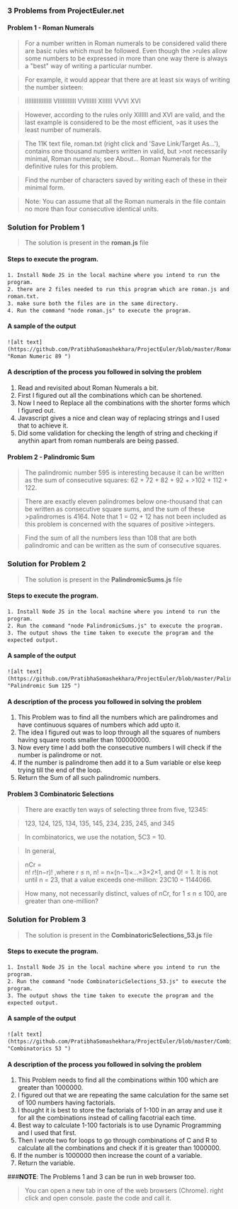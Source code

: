 ### 3 Problems from ProjectEuler.net


#### Problem 1 - Roman Numerals

>For a number written in Roman numerals to be considered valid there are basic rules which must be followed. Even though the >rules allow some numbers to be expressed in more than one way there is always a "best" way of writing a particular number.

>For example, it would appear that there are at least six ways of writing the number sixteen:

>IIIIIIIIIIIIIIII
>VIIIIIIIIIII
>VVIIIIII
>XIIIIII
>VVVI
>XVI

>However, according to the rules only XIIIIII and XVI are valid, and the last example is considered to be the most efficient, >as it uses the least number of numerals.

>The 11K text file, roman.txt (right click and 'Save Link/Target As...'), contains one thousand numbers written in valid, but >not necessarily minimal, Roman numerals; see About... Roman Numerals for the definitive rules for this problem.

>Find the number of characters saved by writing each of these in their minimal form.

>Note: You can assume that all the Roman numerals in the file contain no more than four consecutive identical units.

### Solution for Problem 1 

>The solution is present in the  **roman.js** file 

#### Steps to execute the program.
    1. Install Node JS in the local machine where you intend to run the program.
    2. there are 2 files needed to run this program which are roman.js and roman.txt.
    3. make sure both the files are in the same directory.
    4. Run the command "node roman.js" to execute the program.
    
#### A sample of the output
    ![alt text](https://github.com/PratibhaSomashekhara/ProjectEuler/blob/master/RomanNumber_89.png "Roman Numeric 89 ")
    
    
    
#### A description  of  the  process  you  followed  in  solving  the problem

   1. Read and revisited about Roman Numerals a bit.
   2. First I figured out all the combinations which can be shortened.
   3. Now I need to Replace all the combinations with the shorter forms which I figured out.
   4. Javascript gives a nice and clean way of replacing strings and I used that to achieve it.
   5. Did some validation for checking the length of string and checking if anythin apart from roman numberals are being             passed.
   
   
#### Problem 2 - Palindromic Sum  
>The palindromic number 595 is interesting because it can be written as the sum of consecutive squares: 62 + 72 + 82 + 92 + >102 + 112 + 122.

>There are exactly eleven palindromes below one-thousand that can be written as consecutive square sums, and the sum of these >palindromes is 4164. Note that 1 = 02 + 12 has not been included as this problem is concerned with the squares of positive >integers.

>Find the sum of all the numbers less than 108 that are both palindromic and can be written as the sum of consecutive squares.

### Solution for Problem 2 

>The solution is present in the  **PalindromicSums.js** file 

#### Steps to execute the program.
    1. Install Node JS in the local machine where you intend to run the program.
    2. Run the command "node PalindromicSums.js" to execute the program.
    3. The output shows the time taken to execute the program and the expected output.
    
#### A sample of the output
    ![alt text](https://github.com/PratibhaSomashekhara/ProjectEuler/blob/master/PalindromicSums_125.png "Palindromic Sum 125 ")
    
    
    
#### A description  of  the  process  you  followed  in  solving  the problem

   1. This Problem was to find all the numbers which are palindromes and have continuous squares of numbers which add upto it.
   2. The idea I figured out was to loop through all the squares of numbers having square roots smaller than 100000000.
   3. Now every time I add both the consecutive numbers I will check if the number is palindrome or not.
   4. If the number is palindrome then add it to a Sum variable or else keep trying till the end of the loop.
   5. Return the Sum of all such palindromic numbers.
     
   
#### Problem 3 Combinatoric Selections
>There are exactly ten ways of selecting three from five, 12345:

>123, 124, 125, 134, 135, 145, 234, 235, 245, and 345

>In combinatorics, we use the notation, 5C3 = 10.

>In general,

>nCr =	
>n!
>r!(n−r)!
>,where r ≤ n, n! = n×(n−1)×...×3×2×1, and 0! = 1.
>It is not until n = 23, that a value exceeds one-million: 23C10 = 1144066.

>How many, not necessarily distinct, values of  nCr, for 1 ≤ n ≤ 100, are greater than one-million?

### Solution for Problem 3 

>The solution is present in the  **CombinatoricSelections_53.js** file 

#### Steps to execute the program.
    1. Install Node JS in the local machine where you intend to run the program.
    2. Run the command "node CombinatoricSelections_53.js" to execute the program.
    3. The output shows the time taken to execute the program and the expected output.
    
#### A sample of the output
    ![alt text](https://github.com/PratibhaSomashekhara/ProjectEuler/blob/master/Combinatorics_53.png "Combinatorics 53 ")
    
    
    
#### A description  of  the  process  you  followed  in  solving  the problem

   1. This Problem needs to find all the combinations within 100 which are greater than 1000000.
   2. I figured out that we are repeating the same calculation for the same set of 100 numbers having factorials.
   3. I thought it is best to store the factorials of 1-100 in an array and use it for all the combinations instead of calling       facotrial each time.
   4. Best way to calculate 1-100 factorials is to use Dynamic Programming and I used that first.
   5. Then I wrote two for loops to go through combinations of C and R to calculate all the combinations and check if it is         greater than 1000000.
   6. If the number is 1000000 then increase the count of a variable.
   7. Return the variable.



###**NOTE**: The Problems 1 and 3 can be run in web browser too.
> You can open a new tab in one of the web browsers (Chrome).
> right click and open console.
> paste the code and call it.

